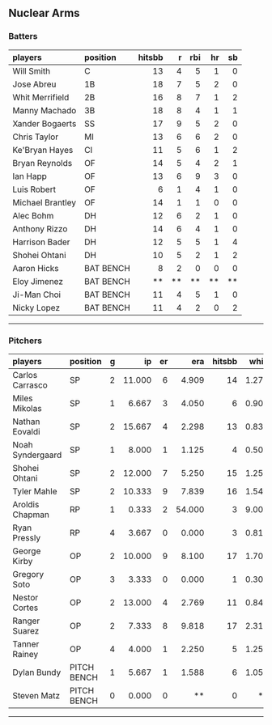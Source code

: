 ## Nuclear Arms

### Batters

 
|players          |position  | hitsbb|  r| rbi| hr| sb| 
|:----------------|:---------|------:|--:|---:|--:|--:| 
|Will Smith       |C         |     13|  4|   5|  1|  0| 
|Jose Abreu       |1B        |     18|  7|   5|  2|  0| 
|Whit Merrifield  |2B        |     16|  8|   7|  1|  2| 
|Manny Machado    |3B        |     18|  8|   4|  1|  1| 
|Xander Bogaerts  |SS        |     17|  9|   5|  2|  0| 
|Chris Taylor     |MI        |     13|  6|   6|  2|  0| 
|Ke'Bryan Hayes   |CI        |     11|  5|   6|  1|  2| 
|Bryan Reynolds   |OF        |     14|  5|   4|  2|  1| 
|Ian Happ         |OF        |     13|  6|   9|  3|  0| 
|Luis Robert      |OF        |      6|  1|   4|  1|  0| 
|Michael Brantley |OF        |     14|  1|   1|  0|  0| 
|Alec Bohm        |DH        |     12|  6|   2|  1|  0| 
|Anthony Rizzo    |DH        |     14|  6|   4|  1|  0| 
|Harrison Bader   |DH        |     12|  5|   5|  1|  4| 
|Shohei Ohtani    |DH        |     10|  5|   2|  1|  2| 
|Aaron Hicks      |BAT BENCH |      8|  2|   0|  0|  0| 
|Eloy Jimenez     |BAT BENCH |     **| **|  **| **| **| 
|Ji-Man Choi      |BAT BENCH |     11|  4|   5|  1|  0| 
|Nicky Lopez      |BAT BENCH |     11|  4|   2|  0|  2| 

* * *

### Pitchers

 
|players          |position    |  g|     ip| er|    era| hitsbb|  whip| so|  w| sv| 
|:----------------|:-----------|--:|------:|--:|------:|------:|-----:|--:|--:|--:| 
|Carlos Carrasco  |SP          |  2| 11.000|  6|  4.909|     14| 1.273| 11|  2|  0| 
|Miles Mikolas    |SP          |  1|  6.667|  3|  4.050|      6| 0.900|  5|  0|  0| 
|Nathan Eovaldi   |SP          |  2| 15.667|  4|  2.298|     13| 0.830| 17|  1|  0| 
|Noah Syndergaard |SP          |  1|  8.000|  1|  1.125|      4| 0.500|  5|  1|  0| 
|Shohei Ohtani    |SP          |  2| 12.000|  7|  5.250|     15| 1.250| 17|  0|  0| 
|Tyler Mahle      |SP          |  2| 10.333|  9|  7.839|     16| 1.548| 10|  0|  0| 
|Aroldis Chapman  |RP          |  1|  0.333|  2| 54.000|      3| 9.000|  0|  0|  0| 
|Ryan Pressly     |RP          |  4|  3.667|  0|  0.000|      3| 0.818|  5|  0|  3| 
|George Kirby     |OP          |  2| 10.000|  9|  8.100|     17| 1.700| 12|  0|  0| 
|Gregory Soto     |OP          |  3|  3.333|  0|  0.000|      1| 0.300|  1|  1|  1| 
|Nestor Cortes    |OP          |  2| 13.000|  4|  2.769|     11| 0.846| 12|  2|  0| 
|Ranger Suarez    |OP          |  2|  7.333|  8|  9.818|     17| 2.318|  9|  0|  0| 
|Tanner Rainey    |OP          |  4|  4.000|  1|  2.250|      5| 1.250|  3|  1|  1| 
|Dylan Bundy      |PITCH BENCH |  1|  5.667|  1|  1.588|      6| 1.059|  6|  0|  0| 
|Steven Matz      |PITCH BENCH |  0|  0.000|  0|     **|      0|    **|  0|  0|  0| 


* * *


